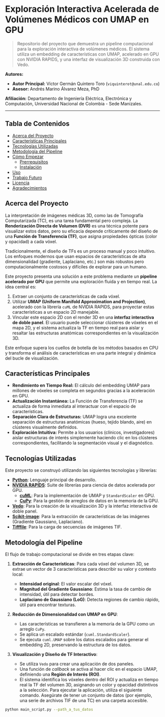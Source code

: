 # Exploración Interactiva Acelerada de Volúmenes Médicos con UMAP en GPU


> Repositorio del proyecto que demuestra un pipeline computacional para la exploración interactiva de volúmenes médicos. El sistema utiliza un embedding de características con UMAP, acelerado en GPU con NVIDIA RAPIDS, y una interfaz de visualización 3D construida con Vedo.

**Autores:**
*   **Autor Principal:** Víctor Germán Quintero Toro (`viquinterot@unal.edu.co`)
*   **Asesor:** Andrés Marino Álvarez Meza, PhD

**Afiliación:** Departamento de Ingeniería Eléctrica, Electrónica y Computación, Universidad Nacional de Colombia - Sede Manizales.

---

## Tabla de Contenidos
* [Acerca del Proyecto](#acerca-del-proyecto)
* [Características Principales](#características-principales)
* [Tecnologías Utilizadas](#tecnologías-utilizadas)
* [Metodología del Pipeline](#metodología-del-pipeline)
* [Cómo Empezar](#cómo-empezar)
  * [Prerrequisitos](#prerrequisitos)
  * [Instalación](#instalación)
* [Uso](#uso)
* [Trabajo Futuro](#trabajo-futuro)
* [Licencia](#licencia)
* [Agradecimientos](#agradecimientos)

## Acerca del Proyecto

La interpretación de imágenes médicas 3D, como las de Tomografía Computarizada (TC), es una tarea fundamental pero compleja. La **Renderización Directa de Volumen (DVR)** es una técnica potente para visualizar estos datos, pero su eficacia depende críticamente del diseño de una **Función de Transferencia (TF)**, que asigna propiedades ópticas (color y opacidad) a cada vóxel.

Tradicionalmente, el diseño de TFs es un proceso manual y poco intuitivo. Los enfoques modernos que usan espacios de características de alta dimensionalidad (gradiente, Laplaciano, etc.) son más robustos pero computacionalmente costosos y difíciles de explorar para un humano.

Este proyecto presenta una solución a este problema mediante un **pipeline acelerado por GPU** que permite una exploración fluida y en tiempo real. La idea central es:
1.  Extraer un conjunto de características de cada vóxel.
2.  Utilizar **UMAP (Uniform Manifold Approximation and Projection)**, acelerado con la librería `cuML` de NVIDIA RAPIDS, para proyectar estas características a un espacio 2D manejable.
3.  Vincular este espacio 2D con el render 3D en una **interfaz interactiva de doble panel**. El usuario puede seleccionar clústeres de vóxeles en el mapa 2D, y el sistema actualiza la TF en tiempo real para aislar y resaltar las estructuras anatómicas correspondientes en la visualización 3D.

Este enfoque supera los cuellos de botella de los métodos basados en CPU y transforma el análisis de características en una parte integral y dinámica del bucle de visualización.

## Características Principales

*   **Rendimiento en Tiempo Real:** El cálculo del embedding UMAP para millones de vóxeles se completa en segundos gracias a la aceleración en GPU.
*   **Actualización Instantánea:** La Función de Transferencia (TF) se actualiza de forma inmediata al interactuar con el espacio de características.
*   **Separación Clara de Estructuras:** UMAP logra una excelente separación de estructuras anatómicas (hueso, tejido blando, aire) en clústeres visualmente definidos.
*   **Exploración Intuitiva:** Permite a los usuarios (clínicos, investigadores) aislar estructuras de interés simplemente haciendo clic en los clústeres correspondientes, facilitando la segmentación visual y el diagnóstico.

## Tecnologías Utilizadas

Este proyecto se construyó utilizando las siguientes tecnologías y librerías:

*   **[Python](https://www.python.org/)**: Lenguaje principal de desarrollo.
*   **[NVIDIA RAPIDS](https://rapids.ai/)**: Suite de librerías para ciencia de datos acelerada por GPU.
    *   **[cuML](https://github.com/rapidsai/cuml)**: Para la implementación de UMAP y `StandardScaler` en GPU.
    *   **[CuPy](https://cupy.dev/)**: Para la gestión de arreglos de datos en la memoria de la GPU.
*   **[Vedo](https://vedo.embl.es/)**: Para la creación de la visualización 3D y la interfaz interactiva de doble panel.
*   **[Scikit-image](https://scikit-image.org/)**: Para la extracción de características de las imágenes (Gradiente Gaussiano, Laplaciano).
*   **[Tifffile](https://pypi.org/project/tifffile/)**: Para la carga de secuencias de imágenes TIF.

## Metodología del Pipeline

El flujo de trabajo computacional se divide en tres etapas clave:

1.  **Extracción de Características**: Para cada vóxel del volumen 3D, se extrae un vector de 3 características para describir su valor y contexto local:
    *   **Intensidad original**: El valor escalar del vóxel.
    *   **Magnitud del Gradiente Gaussiano**: Estima la tasa de cambio de intensidad, útil para detectar bordes.
    *   **Laplaciano de Gaussiano (LoG)**: Detecta regiones de cambio rápido, útil para encontrar texturas.

2.  **Reducción de Dimensionalidad con UMAP en GPU**:
    *   Las características se transfieren a la memoria de la GPU como un arreglo `CuPy`.
    *   Se aplica un escalado estándar (`cuml.StandardScaler`).
    *   Se ejecuta `cuml.UMAP` sobre los datos escalados para generar el embedding 2D, preservando la estructura de los datos.

3.  **Visualización y Diseño de TF Interactivo**:
    *   Se utiliza `Vedo` para crear una aplicación de dos paneles.
    *   Una función de _callback_ se activa al hacer clic en el espacio UMAP, definiendo una **Región de Interés (ROI)**.
    *   El sistema identifica los vóxeles dentro del ROI y actualiza en tiempo real la TF del volumen 3D, asignando un color y opacidad distintivos a la selección.
Para ejecutar la aplicación, utiliza el siguiente comando. Asegúrate de tener un conjunto de datos (por ejemplo, una serie de archivos TIF de una TC) en una carpeta accesible.

```sh
python main_script.py --path_a_tus_datos
